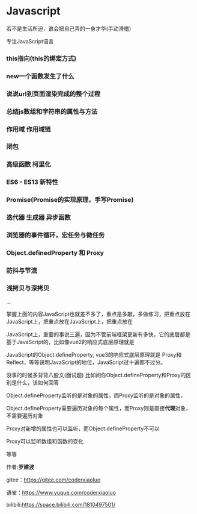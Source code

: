 # Javascript

若不是生活所迫，谁会把自己弄的一身才华(手动滑稽)

专注JavaScript语言

### this指向(this的绑定方式)

### new一个函数发生了什么

### 说说url到页面渲染完成的整个过程

### 总结js数组和字符串的属性与方法

### 作用域  作用域链 

### 闭包

### 高级函数 柯里化

### ES6 - ES13 新特性

### Promise(Promise的实现原理，手写Promise)

### 迭代器  	生成器  	异步函数

### 浏览器的事件循环，宏任务与微任务

### Object.definedProperty 和 Proxy

### 防抖与节流

### 浅拷贝与深拷贝

...

掌握上面的内容JavaScript也就差不多了，重点是多敲，多做练习，把重点放在JavaScript上，把重点放在JavaScript上，把重点放在

JavaScript上，重要的事说三遍，因为不管前端框架更新有多快，它的底层都是基于JavaScript的，比如像vue2的响应式底层原理就是

JavaScript的Object.defineProperty, vue3的响应式底层原理就是 Proxy和  Reflect，等等说明JavaScript的地位，JavaScript过十遍都不过分。

没事的时候多背背八股文(面试题) 比如问你Object.defineProperty和Proxy的区别是什么，该如何回答

Object.defineProperty监听的是对象的属性，而Proxy监听的是对象的属性，

Object.defineProperty需要遍历对象的每个属性，而Proxy则是直接**代理**对象，不需要遍历对象

Proxy对新增的属性也可以监听，而Object.defineProperty不可以

Proxy可以监听数组和函数的变化

等等

作者:**罗建波**

gitee：https://gitee.com/coderxiaoluo

语雀：https://www.yuque.com/coderxiaoluo

bilibili:https://space.bilibili.com/1810497501/
